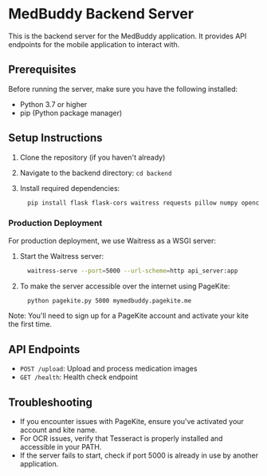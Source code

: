# MedBuddy Backend Server

This is the backend server for the MedBuddy application. It provides API endpoints for the mobile application to interact with.

## Prerequisites

Before running the server, make sure you have the following installed:
- Python 3.7 or higher
- pip (Python package manager)

## Setup Instructions

1. Clone the repository (if you haven't already)

2. Navigate to the backend directory:
   ``` cd backend ```

3. Install required dependencies:
   ```bash
     pip install flask flask-cors waitress requests pillow numpy opencv-python tensorflow
   ```
   
### Production Deployment

For production deployment, we use Waitress as a WSGI server:

1. Start the Waitress server:
   ```bash
     waitress-serve --port=5000 --url-scheme=http api_server:app
   ```

2. To make the server accessible over the internet using PageKite:
   ```bash
     python pagekite.py 5000 mymedbuddy.pagekite.me
   ```

Note: You'll need to sign up for a PageKite account and activate your kite the first time.

## API Endpoints

- `POST /upload`: Upload and process medication images
- `GET /health`: Health check endpoint

## Troubleshooting

- If you encounter issues with PageKite, ensure you've activated your account and kite name.
- For OCR issues, verify that Tesseract is properly installed and accessible in your PATH.
- If the server fails to start, check if port 5000 is already in use by another application.



